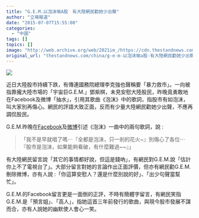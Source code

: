 ```yaml
---
title: "G.E.M.以泡沫喻A股　有大陸網民勸她少出聲"
author: "立場報道"
date: "2015-07-07T15:55:00"
categories:
  - "中國"
tags: []
topics: []
image: "http://web.archive.org/web/2021im_/https://cdn.thestandnews.com/media/photos/cache/gem-10_3XVWF_1200x0.png"
original_url: "thestandnews.com/china/g-e-m-以泡沫喻a股-有大陸網民勸她少出聲"
---
```

![](http://web.archive.org/web/2021im_/https://cdn.thestandnews.com/media/photos/cache/gem-10_3XVWF_1200x0.png)

近日大陸股市持續下跌，有傳連國務院總理李克強也聲稱要「暴力救市」。一向被指靠攏大陸市場的「宇宙巨G.E.M.」鄧紫棋，未見安慰大陸股民，昨晚竟勇敢地在Facebook及微博「抽水」，引用其歌曲《泡沫》中的歌詞，指股市有如泡沫，叫大家別再傷心。網民的評語大致正面，反而有少量大陸網民勸她少出聲，不應再調侃股民。

G.E.M.昨晚在[Facebook](http://web.archive.org/web/20210629023219/https://www.facebook.com/G.E.M.OfficialPage/posts/10154033809161038)及[微博](http://web.archive.org/web/20210629023219/http://www.weibo.com/1705586121/CpUjoAnai?type=comment#_rnd1436255289953)引述《泡沫》一曲中的兩句歌詞，說 :

> 「我不是早就唱了嗎⋯『全都是泡沫，只一剎的花火~』別傷心了各位⋯『股市是泡沫，如果能夠看破，有什麼難過~~』」

有大陸網民留言說「其它的事情都好說，但這是錢吶」，有網民對G.E.M.說「估計你上不了電視台了」。大部分留言對她的言論作出正面評價，但亦有網民勸G.E.M.刪除微博，亦有人說 :「你這算安慰人？還是什麼別說的好」、「出少句聲當幫忙」。

G.E.M.的Facebook留言更是一面倒的正評，不時有簡體字留言，有網民笑指G.E.M.是「預言姐」、「高人」，指她這首三年前發行的歌曲，與現今股市發展不謀而合，亦有人說她的幽默使人會心一笑。